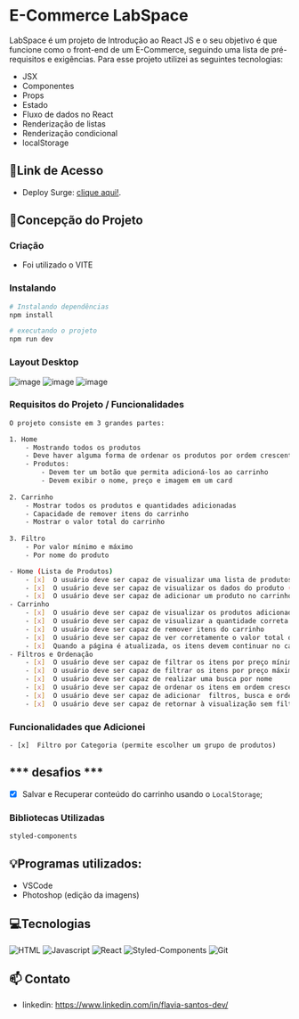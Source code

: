 # E-Commerce LabSpace 

LabSpace é um projeto de Introdução ao React JS e o seu objetivo é que funcione como o front-end de um E-Commerce, seguindo uma lista de pré-requisitos e exigências. Para esse projeto utilizei as seguintes tecnologias:

- JSX
- Componentes
- Props
- Estado
- Fluxo de dados no React
- Renderização de listas
- Renderização condicional
- localStorage

## 🔗Link de Acesso
- Deploy Surge: [clique aqui!](https://flavia-santos-e-commerce.surge.sh/).

## 📄Concepção do Projeto

### Criação
 - Foi utilizado o VITE
  
### Instalando
```bash
# Instalando dependências
npm install

# executando o projeto
npm run dev
```

### Layout Desktop

![image](https://uploaddeimagens.com.br/images/004/406/403/thumb/home.png?1679701503)
![image](https://uploaddeimagens.com.br/images/004/406/404/thumb/cart.png?1679701514)
![image](https://uploaddeimagens.com.br/images/004/406/405/thumb/confirm.png?1679701526)

### Requisitos do Projeto / Funcionalidades
```bash
O projeto consiste em 3 grandes partes:

1. Home
    - Mostrando todos os produtos
    - Deve haver alguma forma de ordenar os produtos por ordem crescente ou decrescente de preço (pode ser na home em si ou junto dos filtros)
    - Produtos:
        - Devem ter um botão que permita adicioná-los ao carrinho
        - Devem exibir o nome, preço e imagem em um card	
        
2. Carrinho
    - Mostrar todos os produtos e quantidades adicionadas
    - Capacidade de remover itens do carrinho
    - Mostrar o valor total do carrinho   
      
3. Filtro
    - Por valor mínimo e máximo
    - Por nome do produto

- Home (Lista de Produtos)
    - [x]  O usuário deve ser capaz de visualizar uma lista de produtos
    - [x]  O usuário deve ser capaz de visualizar os dados do produto (nome, preço e imagem)
    - [x]  O usuário deve ser capaz de adicionar um produto no carrinho    
- Carrinho
    - [x]  O usuário deve ser capaz de visualizar os produtos adicionados
    - [x]  O usuário deve ser capaz de visualizar a quantidade correta de cada produto
    - [x]  O usuário deve ser capaz de remover itens do carrinho
    - [x]  O usuário deve ser capaz de ver corretamente o valor total de sua compra
    - [x]  Quando a página é atualizada, os itens devem continuar no carrinho    
- Filtros e Ordenação
    - [x]  O usuário deve ser capaz de filtrar os itens por preço mínimo
    - [x]  O usuário deve ser capaz de filtrar os itens por preço máximo
    - [x]  O usuário deve ser capaz de realizar uma busca por nome
    - [x]  O usuário deve ser capaz de ordenar os itens em ordem crescente ou decrescente
    - [x]  O usuário deve ser capaz de adicionar  filtros, busca e ordenação simultaneamente
    - [x]  O usuário deve ser capaz de retornar à visualização sem filtros
```

### Funcionalidades que Adicionei
    - [x]  Filtro por Categoria (permite escolher um grupo de produtos)
    
 ## *** desafios *** 
   - [x]  Salvar e Recuperar conteúdo do carrinho usando o `LocalStorage`;

### Bibliotecas Utilizadas

```bash
styled-components
```

## 💡Programas utilizados:
- VSCode
- Photoshop (edição da imagens)

## 💻Tecnologias 

![HTML](https://user-images.githubusercontent.com/106079184/227619911-eb73aabd-7739-47c0-bbcb-e0920902ead3.png)
![Javascript](https://user-images.githubusercontent.com/106079184/227620446-5307c4f2-0af2-4b7d-8696-a17780a13148.png)
![React](https://user-images.githubusercontent.com/106079184/227620813-6e3311e8-9992-407a-8cae-abf2711f1af8.png)
![Styled-Components](https://user-images.githubusercontent.com/106079184/227621509-7956f644-df78-41b1-a26d-ec88112b7de1.png)
![Git](https://user-images.githubusercontent.com/106079184/227621865-d6fd9ff4-2e10-4f7f-9759-f31c6434b565.png)

## 📫 Contato
- linkedin: https://www.linkedin.com/in/flavia-santos-dev/

